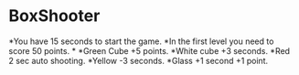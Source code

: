 # BoxShooter
*You have 15 seconds to start the game.
*In the first level you need to score 50 points.
*
*Green Cube +5 points.
*White cube +3 seconds.
*Red 2 sec auto shooting.
*Yellow -3 seconds.
*Glass +1 second +1 point.

